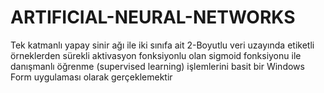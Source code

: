 # ARTIFICIAL-NEURAL-NETWORKS
 Tek  katmanlı yapay sinir ağı ile iki sınıfa ait 2-Boyutlu veri uzayında etiketli örneklerden  sürekli aktivasyon fonksiyonlu olan sigmoid fonksiyonu ile danışmanlı öğrenme  (supervised learning) işlemlerini basit bir Windows Form uygulaması olarak  gerçeklemektir
